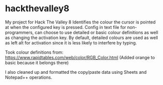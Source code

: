 # hackthevalley8
My project for Hack The Valley 8
Identifies the colour the cursor is pointed at when the configured key is pressed.
Config in text file for non-programmers, can choose to use detailed or basic colour definitions as well as changing the activation key.
By default, detailed colours are used as well as left alt for activation since it is less likely to interfere by typing.

Took colour definitions from: https://www.rapidtables.com/web/color/RGB_Color.html
(Added orange to basic because it belongs there)

I also cleaned up and formatted the copy/paste data using Sheets and Notepad++ operations.
